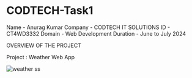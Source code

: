 # CODTECH-Task1



Name - Anurag Kumar
Company - CODTECH IT SOLUTIONS
ID - CT4WD3332
Domain - Web Development
Duration - June to July 2024   



OVERVIEW OF THE PROJECT

Project : Weather Web App

![weather ss](https://github.com/user-attachments/assets/715521ea-1d6f-48d3-bfd0-571aa08f28cd)
